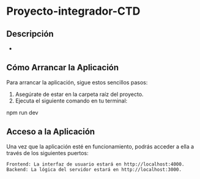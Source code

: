 # Proyecto-integrador-CTD

## Descripción

-

## Cómo Arrancar la Aplicación

Para arrancar la aplicación, sigue estos sencillos pasos:

1. Asegúrate de estar en la carpeta raíz del proyecto.
2. Ejecuta el siguiente comando en tu terminal:

npm run dev

## Acceso a la Aplicación

Una vez que la aplicación esté en funcionamiento, podrás acceder a ella a través de los siguientes puertos:

    Frontend: La interfaz de usuario estará en http://localhost:4000.
    Backend: La lógica del servidor estará en http://localhost:3000.
